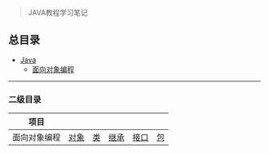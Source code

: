 > JAVA教程学习笔记
## 总目录
* [Java](https://github.com/eoooy/java-tutorial/blob/main/docs/java/README.md)
	* [面向对象编程](https://github.com/eoooy/java-tutorial/blob/main/docs/java/oop/README.md)
---  
### 二级目录
| 项目 |   |   |   |   |   |
| :------------: | :------------: | :------------: | :------------: | :------------: | :------------: |
| 面向对象编程 | [对象](https://github.com/eoooy/java-tutorial/blob/main/docs/java/oop/object.md) | [类](https://github.com/eoooy/java-tutorial/blob/main/docs/java/oop/class.md) | [继承](https://github.com/eoooy/java-tutorial/blob/main/docs/java/oop/inheritance.md) | [接口](https://github.com/eoooy/java-tutorial/blob/main/docs/java/oop/interface.md) | [包](https://github.com/eoooy/java-tutorial/blob/main/docs/java/oop/package.md) |
